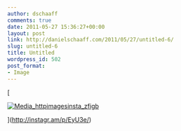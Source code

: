 ```yaml
---
author: dschaaff
comments: true
date: 2011-05-27 15:36:27+00:00
layout: post
link: http://danielschaaff.com/2011/05/27/untitled-6/
slug: untitled-6
title: Untitled
wordpress_id: 502
post_format:
- Image
---
```


[

[![Media_httpimagesinsta_zfigb](http://posterous.com/getfile/files.posterous.com/danielschaaff/txBAsrocohfBxpqJwunCwaGtuioFvvHBCzrjkpbomjwinEdvuJDpxozehasm/media_httpimagesinsta_zfigB.jpg.scaled500.jpg)](http://posterous.com/getfile/files.posterous.com/danielschaaff/txBAsrocohfBxpqJwunCwaGtuioFvvHBCzrjkpbomjwinEdvuJDpxozehasm/media_httpimagesinsta_zfigB.jpg.scaled1000.jpg)

](http://instagr.am/p/EyU3e/)
